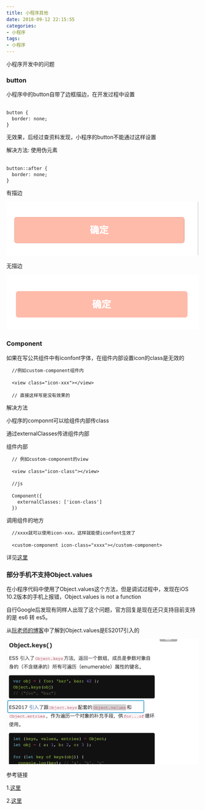 ```yaml
---
title: 小程序其他
date: 2018-09-12 22:15:55
categories:
- 小程序
tags:
- 小程序
---
```


小程序开发中的问题

<!-- more -->
### button

小程序中的button自带了边框描边，在开发过程中设置

```

button {
  border: none;
}

```
无效果，后经过查资料发现，小程序的button不能通过这样设置

解决方法: 使用伪元素

```

button::after {
  border: none;
}

```

有描边

![](小程序其他/button.png)

无描边

![](小程序其他/button-no.png)


### Component

如果在写公共组件中有iconfont字体，在组件内部设置icon的class是无效的


```
  //例如custom-component组件内

  <view class="icon-xxx"></view>

  // 直接这样写是没有效果的

```

解决方法

小程序的componnt可以给组件内部传class

通过externalClasses传进组件内部


组件内部

```
  // 例如custom-component的view

  <view class="icon-class"></view>

  //js

  Component({
    externalClasses: ['icon-class']
  })

```

调用组件的地方

```
  //xxxx就可以使用icon-xxx，这样就能使iconfont生效了

  <custom-component icon-class="xxxx"></custom-component>

```

详见[这里](https://developers.weixin.qq.com/miniprogram/dev/framework/custom-component/wxml-wxss.html)

### 部分手机不支持Object.values

在小程序代码中使用了Object.values这个方法，但是调试过程中，发现在iOS 10.2版本的手机上报错，Object.values is not a function

自行Google后发现有同样人出现了这个问题，官方回复是现在还只支持目前支持的是 es6 转 es5。

从[阮老师的博客](http://es6.ruanyifeng.com/#docs/object#Object-keys%EF%BC%8CObject-values%EF%BC%8CObject-entries)中了解到Object.values是ES2017引入的

![](小程序其他/objectvalues.png)

参考链接

1.[这里](https://developers.weixin.qq.com/community/develop/doc/000a8cc2f307f0f5c5c6b14ca5b400)

2.[这里](https://developers.weixin.qq.com/miniprogram/dev/devtools/details.html#%E5%AE%A2%E6%88%B7%E7%AB%AFes6-api-%E6%94%AF%E6%8C%81%E6%83%85%E5%86%B5)
